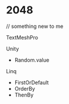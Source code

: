 # 2048


// something new to me


TextMeshPro

Unity
- Random.value

Linq
- FirstOrDefault
- OrderBy
- ThenBy
